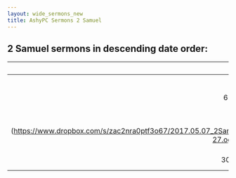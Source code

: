 ```yaml
---
layout: wide_sermons_new
title: AshyPC Sermons 2 Samuel
---
```



## 2 Samuel sermons in descending date order:


 Date|Link| Speaker
------------:|---------------------|:--------------
 6 May 2017|[Hope In Christ Means Grieving Well](https://www.dropbox.com/s/rspqf6rok31i1yu/2017.05.07_2Samuel1_17-27.mp3?raw=1)|Barry Oakes (MP3 format)
  |(https://www.dropbox.com/s/zac2nra0ptf3o67/2017.05.07_2Samuel1_17-27.ogg?raw=1)|Ogg Vorbis format
30 Apr 2017|[Character Matters](https://www.dropbox.com/s/2e7vvoe16nvjvr8/2017.04.30_1Sam31-2Sam1.mp3?raw=1)|Barry Oakes